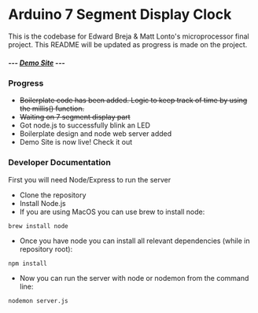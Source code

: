 # Arduino 7 Segment Display Clock 

This is the codebase for Edward Breja & Matt Lonto's microprocessor final project. This README will be updated as progress is made on the project.

##### --- [Demo Site](https://crypticsquirrel.github.io/SevSegDisplayClock/) ---

### Progress

- ~~Boilerplate code has been added. Logic to keep track of time by using the millis() function.~~ 
- ~~Waiting on 7 segment display part~~ 
- Got node.js to successfully blink an LED 
- Boilerplate design and node web server added 
- Demo Site is now live! Check it out

### Developer Documentation

First you will need Node/Express to run the server
- Clone the repository
- Install Node.js
- If you are using MacOS you can use brew to install node:
``` 
brew install node
```
- Once you have node you can install all relevant dependencies (while in repository root):
``` 
npm install
```
- Now you can run the server with node or nodemon from the command line:
``` 
nodemon server.js
```
